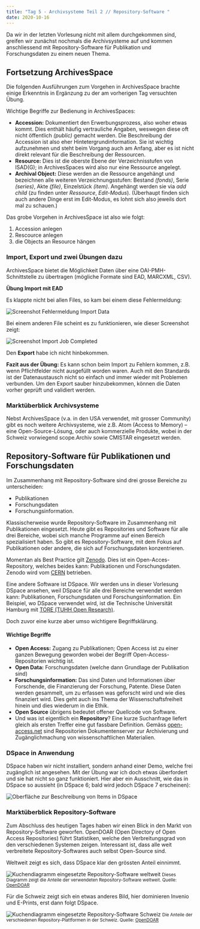 ```yaml
---
title: "Tag 5 - Archivsysteme Teil 2 // Repository-Software "
date: 2020-10-16
---
```


Da wir in der letzten Vorlesung nicht mit allem durchgekommen sind, greifen wir zunächst nochmals die Archivsysteme auf und kommen anschliessend mit Repository-Software für Publikation und Forschungsdaten zu einem neuen Thema.


## Fortsetzung ArchivesSpace
Die folgenden Ausführungen zum Vorgehen in ArchivesSpace brachte einige Erkenntnis in Ergänzung zu der am vorherigen Tag versuchten Übung.

Wichtige Begriffe zur Bedienung in ArchivesSpaces:

- **Accession:** Dokumentiert den Erwerbungsprozess, also woher etwas kommt. Dies enthält häufig vertrauliche Angaben, weswegen diese oft nicht öffentlich *(public)* gemacht werden. Die Beschreibung der Accession ist also eher Hintetergrundinformation. Sie ist wichtig aufzunehmen und steht beim Vorgang auch am Anfang, aber es ist nicht direkt relevant für die Beschreibung der Ressourcen.
- **Resource:** Dies ist die oberste Ebene der Verzeichnisstufen von ISAD(G); in ArchivesSpaces wird also nur eine Ressource angelegt.
- **Archival Object:** Diese werden an die Ressource angehängt und bezeichnen alle weiteren Verzeichnungsstufen: Bestand *(fonds)*, Serie *(series)*, Akte *(file)*, Einzelstück *(item)*. Angehängt werden sie via *add child* (zu finden unter *Ressource*, *Edit-Modus*).
(Überhaupt finden sich auch andere Dinge erst im Edit-Modus, es lohnt sich also jeweils dort mal zu schauen.)

Das grobe Vorgehen in ArchivesSpace ist also wie folgt:

1. Accession anlegen
2. Rescource anlegen
3. die Objects an Resource hängen

### Import, Export und zwei Übungen dazu
ArchivesSpace bietet die Möglichkeit Daten über eine OAI-PMH-Schnittstelle zu übertragen (mögliche Formate sind EAD, MARCXML, CSV).

**Übung Import mit EAD**

Es klappte nicht bei allen Files, so kam bei einem diese Fehlermeldung:

![Screenshot Fehlermeldung Import Data](https://pad.gwdg.de/uploads/upload_0dff39afa975171533603196213ec53b.png)


Bei einem anderen File scheint es zu funktionieren, wie dieser Screenshot zeigt:

![Screenshot Import Job Completed](https://pad.gwdg.de/uploads/upload_cccb26bbb197c8c601e7c3c9c5c733ce.png)


Den **Export** habe ich nicht hinbekommen.

**Fazit aus der Übung:** Es kann schon beim Import zu Fehlern kommen, z.B. wenn Pflichtfelder nicht ausgefüllt worden waren. Auch mit den Standards ist der Datenaustausch nicht so einfach und immer wieder mit Problemen verbunden. Um den Export sauber hinzubekommen, können die Daten vorher geprüft und validiert werden.

### Marktüberblick Archivsysteme
Nebst ArchivesSpace (v.a. in den USA verwendet, mit grosser Community) gibt es noch weitere Archivsysteme, wie z.B. Atom (Access to Memory) – eine Open-Source-Lösung, oder auch kommerzielle Produkte, wobei in der Schweiz vorwiegend scope.Archiv sowie CMISTAR eingesetzt werden.



## Repository-Software für Publikationen und Forschungsdaten
Im Zusammenhang mit Repository-Software sind drei grosse Bereiche zu unterscheiden:
- Publikationen 
- Forschungsdaten 
- Forschungsinformation.

Klassischerweise wurde Repository-Software im Zusammenhang mit Publikationen eingesetzt. Heute gibt es Repositories und Software für alle drei Bereiche, wobei sich manche Programme auf einen Bereich spezialisiert haben. So gibt es Repository-Software, mit dem Fokus auf Publikationen oder andere, die sich auf Forschungsdaten konzentrieren.

Momentan als Best Practice gilt [Zenodo](https://zenodo.org/). Dies ist ein Open-Acces-Repository, welches beides kann: Publikationen und Forschungsdaten. Zenodo wird vom [CERN](https://home.cern/) betrieben.

Eine andere Software ist DSpace. Wir werden uns in dieser Vorlesung DSpace ansehen, weil DSpace für alle drei Bereiche verwendet werden kann: Publikationen, Forschungsdaten und Forschungsinformation. Ein Beispiel, wo DSpace verwendet wird, ist die Technische Universität Hamburg mit [TORE (TUHH Open Research)](https://tore.tuhh.de/).

Doch zuvor eine kurze aber umso wichtigere Begriffsklärung.

#### Wichtige Begriffe
- **Open Access:** Zugang zu Publikationen; Open Access ist zu einer ganzen Bewegung geworden wobei der Begriff Open-Access-Repositorien wichtig ist.
- **Open Data:** Forschungsdaten (welche dann Grundlage der Publikation sind)
- **Forschungsinformation:** Das sind Daten und Informationen über Forschende, die Finanzierung der Forschung, Patente. Diese Daten werden gesammelt, um zu erfassen was geforscht wird und wie dies finanziert wird. Dies geht auch ins Thema der Wissenschaftsfreiheit hinein und dies wiederum in die Ethik.
- **Open Source** übrigens bedeutet offener Quellcode von Software.
- Und was ist eigentlich ein **Repository**? Eine kurze Suchanfrage liefert gleich als ersten Treffer eine gut fassbare Definition. Gemäss [open-access.net](https://open-access.net/informationen-zu-open-access/repositorien) sind Repositorien Dokumentenserver zur Archivierung und Zugänglichmachung von wissenschaftlichen Materialien.

### DSpace in Anwendung
DSpace haben wir nicht installiert, sondern anhand einer Demo, welche frei zugänglich ist angesehen. Mit der Übung war ich doch etwas überfordert und sie hat nicht so ganz funktioniert. Hier aber ein Ausschnitt, wie das in DSpace so aussieht (in DSpace 6; bald wird jedoch DSpace 7 erscheinen):

![Oberfläche zur Beschreibung von Items in DSpace](https://pad.gwdg.de/uploads/upload_ff021b13d6af475e2f5089a44bbb8824.png)


### Marktüberblick Repository-Software
Zum Abschluss des heutigen Tages haben wir einen Blick in den Markt von Repository-Software geworfen. OpenDOAR (Open Directory of Open Access Repositories) führt Statistiken, welche den Verbreitungsgrad von den verschiedenen Systemen zeigen. Interessant ist, dass alle weit verbreitete Repository-Softwares auch selbst Open-Source sind.

Weltweit zeigt es sich, dass DSpace klar den grössten Anteil einnimmt.

![Kuchendiagramm eingesetzte Repository-Software weltweit](https://pad.gwdg.de/uploads/upload_79ab69d306b32f57aa036b46e155ce47.png)
<small>Dieses Diagramm zeigt die Anteile der verwendeten Repository-Software weltweit. Quelle: [OpenDOAR](https://v2.sherpa.ac.uk/view/repository_visualisations/1.html)</small>
  
Für die Schweiz zeigt sich ein etwas anderes Bild, hier dominieren Invenio und E-Prints, erst dann folgt DSpace.

![Kuchendiagramm eingesetzte Repository-Software Schweiz](https://pad.gwdg.de/uploads/upload_ff021b13d6af475e2f5089a44bbb8824.png)
<small> Die Anteile der verschiedenen Repository-Plattformen in der Schweiz. Quelle: [OpenDOAR](https://v2.sherpa.ac.uk/view/repository_by_country/Switzerland.default.html)</small>


